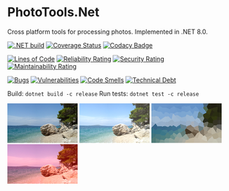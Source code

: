 # PhotoTools.Net

Cross platform tools for processing photos. Implemented in .NET 8.0.

[![.NET build](https://github.com/hajduakos/PhotoToolsDotNet/actions/workflows/dotnetcore.yml/badge.svg)](https://github.com/hajduakos/PhotoToolsDotNet/actions/workflows/dotnetcore.yml)
[![Coverage Status](https://coveralls.io/repos/github/hajduakos/PhotoToolsDotNet/badge.svg?branch=master)](https://coveralls.io/github/hajduakos/PhotoToolsDotNet?branch=master)
[![Codacy Badge](https://app.codacy.com/project/badge/Grade/f1e1a88cd6f54620bd35267fdb96fb62)](https://www.codacy.com/gh/hajduakos/PhotoToolsDotNet/dashboard?utm_source=github.com&amp;utm_medium=referral&amp;utm_content=hajduakos/PhotoToolsDotNet&amp;utm_campaign=Badge_Grade)

[![Lines of Code](https://sonarcloud.io/api/project_badges/measure?project=hajduakos_PhotoToolsDotNet&metric=ncloc)](https://sonarcloud.io/summary/new_code?id=hajduakos_PhotoToolsDotNet)
[![Reliability Rating](https://sonarcloud.io/api/project_badges/measure?project=hajduakos_PhotoToolsDotNet&metric=reliability_rating)](https://sonarcloud.io/summary/new_code?id=hajduakos_PhotoToolsDotNet)
[![Security Rating](https://sonarcloud.io/api/project_badges/measure?project=hajduakos_PhotoToolsDotNet&metric=security_rating)](https://sonarcloud.io/summary/new_code?id=hajduakos_PhotoToolsDotNet)
[![Maintainability Rating](https://sonarcloud.io/api/project_badges/measure?project=hajduakos_PhotoToolsDotNet&metric=sqale_rating)](https://sonarcloud.io/summary/new_code?id=hajduakos_PhotoToolsDotNet)

[![Bugs](https://sonarcloud.io/api/project_badges/measure?project=hajduakos_PhotoToolsDotNet&metric=bugs)](https://sonarcloud.io/summary/new_code?id=hajduakos_PhotoToolsDotNet)
[![Vulnerabilities](https://sonarcloud.io/api/project_badges/measure?project=hajduakos_PhotoToolsDotNet&metric=vulnerabilities)](https://sonarcloud.io/summary/new_code?id=hajduakos_PhotoToolsDotNet)
[![Code Smells](https://sonarcloud.io/api/project_badges/measure?project=hajduakos_PhotoToolsDotNet&metric=code_smells)](https://sonarcloud.io/summary/new_code?id=hajduakos_PhotoToolsDotNet)
[![Technical Debt](https://sonarcloud.io/api/project_badges/measure?project=hajduakos_PhotoToolsDotNet&metric=sqale_index)](https://sonarcloud.io/summary/new_code?id=hajduakos_PhotoToolsDotNet)

Build: `dotnet build -c release`
Run tests: `dotnet test -c release`

![Sample](FilterLib.Tests/TestImages/_input.bmp)
![Sample](FilterLib.Tests/TestImages/Brightness_50.bmp)
![Sample](FilterLib.Tests/TestImages/Crystallize_10_100_0.bmp)
![Sample](FilterLib.Tests/TestImages/ColorRGB_100_0_0.bmp)
